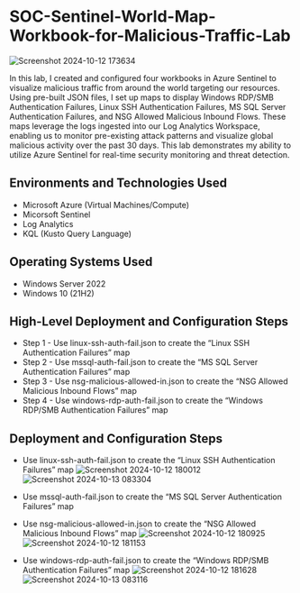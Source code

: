 # SOC-Sentinel-World-Map-Workbook-for-Malicious-Traffic-Lab
<p align="center">

  ![Screenshot 2024-10-12 173634](https://github.com/user-attachments/assets/f462f9bf-11c3-439e-a537-4210a184f6f9)

</p>

In this lab, I created and configured four workbooks in Azure Sentinel to visualize malicious traffic from around the world targeting our resources. Using pre-built JSON files, I set up maps to display Windows RDP/SMB Authentication Failures, Linux SSH Authentication Failures, MS SQL Server Authentication Failures, and NSG Allowed Malicious Inbound Flows. These maps leverage the logs ingested into our Log Analytics Workspace, enabling us to monitor pre-existing attack patterns and visualize global malicious activity over the past 30 days. This lab demonstrates my ability to utilize Azure Sentinel for real-time security monitoring and threat detection.




<h2>Environments and Technologies Used</h2>

- Microsoft Azure (Virtual Machines/Compute)
- Micorsoft Sentinel
- Log Analytics
- KQL (Kusto Query Language)
  

<h2>Operating Systems Used </h2>

- Windows Server 2022
- Windows 10 (21H2)

<h2>High-Level Deployment and Configuration Steps</h2>

- Step 1 - Use linux-ssh-auth-fail.json to create the “Linux SSH Authentication Failures” map
- Step 2 - Use mssql-auth-fail.json to create the “MS SQL Server Authentication Failures” map
- Step 3 - Use nsg-malicious-allowed-in.json to create the “NSG Allowed Malicious Inbound Flows” map
- Step 4 - Use windows-rdp-auth-fail.json to create the “Windows RDP/SMB Authentication Failures” map


<h2>Deployment and Configuration Steps</h2>

- Use linux-ssh-auth-fail.json to create the “Linux SSH Authentication Failures” map
![Screenshot 2024-10-12 180012](https://github.com/user-attachments/assets/90d27bec-c3d5-42c8-a45b-b630ed7155e8)
![Screenshot 2024-10-13 083304](https://github.com/user-attachments/assets/c624822e-79ca-4ea4-bb99-db8b9d471104)



- Use mssql-auth-fail.json to create the “MS SQL Server Authentication Failures” map

- Use nsg-malicious-allowed-in.json to create the “NSG Allowed Malicious Inbound Flows” map
![Screenshot 2024-10-12 180925](https://github.com/user-attachments/assets/a0b10ff9-140c-4d80-83a4-a48dd94da6fe)
![Screenshot 2024-10-12 181153](https://github.com/user-attachments/assets/6524ff43-a9ac-4a85-9b88-8fd31c092661)

- Use windows-rdp-auth-fail.json to create the “Windows RDP/SMB Authentication Failures” map
![Screenshot 2024-10-12 181628](https://github.com/user-attachments/assets/8c5cbeec-a2e2-4b7b-9b4c-2600f6b8f21f)
![Screenshot 2024-10-13 083116](https://github.com/user-attachments/assets/22f7f07e-551c-49de-83e6-307d03861186)








